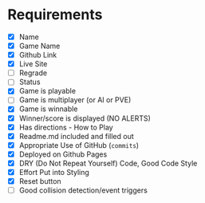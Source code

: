 # Requirements
- [X] Name	
- [X] Game Name	
- [X] Github Link
- [X] Live Site	
- [ ] Regrade	
- [ ] Status	
- [X] Game is playable	
- [ ] Game is multiplayer (or AI or PVE)
- [X] Game is winnable	
- [X] Winner/score is displayed (NO ALERTS)	
- [X] Has directions - How to Play	
- [X] Readme.md included and filled out	
- [X] Appropriate Use of GitHub (`commits`) 	
- [X] Deployed on Github Pages	
- [X] DRY (Do Not Repeat Yourself) Code, Good Code Style	
- [X] Effort Put into Styling	
- [X] Reset button	
- [ ] Good collision detection/event triggers
